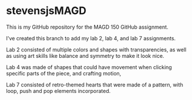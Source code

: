 # stevensjsMAGD
This is my GitHub repository for the MAGD 150 GitHub assignment.

I've created this branch to add my lab 2, lab 4, and lab 7 assignments.

Lab 2 consisted of multiple colors and shapes with transparencies, as well as using art skills like balance and symmetry to make it look nice.

Lab 4 was made of shapes that could have movement when clicking specific parts of the piece, and crafting motion,

Lab 7 consisted of retro-themed hearts that were made of a pattern, with loop, push and pop elements incorporated.
